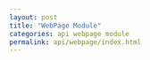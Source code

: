 ```yaml
---
layout: post
title: "WebPage Module"
categories: api webpage module
permalink: api/webpage/index.html
---
```

